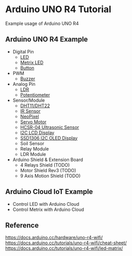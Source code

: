 # Arduino UNO R4 Tutorial

Example usage of Arduino UNO R4

## Arduino UNO R4 Example

- Digital Pin
  - [LED](https://github.com/PerfecXX/Arduino-UNO-R4-Tutorial/tree/main/example/led)
  - [Metrix LED](https://github.com/PerfecXX/Arduino-UNO-R4-Tutorial/tree/main/example/matrix_led)
  - [Button](https://github.com/PerfecXX/Arduino-UNO-R4-Tutorial/tree/main/example/button)
- PWM
  - [Buzzer](https://github.com/PerfecXX/Arduino-UNO-R4-Tutorial/tree/main/example/buzzer)
- Analog Pin
  - [LDR](https://github.com/PerfecXX/Arduino-UNO-R4-Tutorial/tree/main/example/ldr)
  - [Potentiometer](https://github.com/PerfecXX/Arduino-UNO-R4-Tutorial/tree/main/example/potentiometer)
- Sensor/Module
  - [DHT11/DHT22](https://github.com/PerfecXX/ArduinoUNOR4Tutorial/tree/main/example/dht)
  - [IR Sensor](https://github.com/PerfecXX/Arduino-UNO-R4-Tutorial/tree/main/example/infrared%20sensor)
  - [NeoPixel](https://github.com/PerfecXX/ArduinoUNOR4Tutorial/tree/main/example/neopixel)
  - [Servo Motor](https://github.com/PerfecXX/Arduino-UNO-R4-Tutorial/tree/main/example/servo)
  - [HCSR-04 Ultrasonic Sensor](https://github.com/PerfecXX/Arduino-UNO-R4-Tutorial/tree/main/example/hcsr04%20ultrasonic%20sensor)
  - [I2C LCD Display](https://github.com/PerfecXX/Arduino-UNO-R4-Tutorial/tree/main/example/lcd)
  - [SSD1306 I2C OLED Display](https://github.com/PerfecXX/ArduinoUNOR4Tutorial/tree/main/example/ssd1306)
  - Soil Sensor
  - Relay Module
  - LDR Module
- Arduino Shield & Extension Board
  - 4 Relays Shield (TODO)
  - Motor Shield Rev3 (TODO)
  - 9 Axis Motion Shield (TODO)

## Arduino Cloud IoT Example

- Control LED with Arduino Cloud
- Control Metrix with Arduino Cloud

## Reference

https://docs.arduino.cc/hardware/uno-r4-wifi/
https://docs.arduino.cc/tutorials/uno-r4-wifi/cheat-sheet/
https://docs.arduino.cc/tutorials/uno-r4-wifi/led-matrix/
